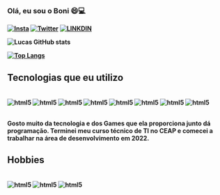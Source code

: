 
### <Strong> Olá, eu sou o Boni 😄💻

[![Insta](https://img.shields.io/badge/Instagram-E4405F?style=for-the-badge&logo=instagram&logoColor=white)](https://www.instagram.com/lucasboni27/)
[![Twitter](https://img.shields.io/badge/Twitter-1DA1F2?style=for-the-badge&logo=twitter&logoColor=white)](https://twitter.com/lbsSantosBoni)
[![LINKDIN](https://img.shields.io/badge/LinkedIn-0077B5?style=for-the-badge&logo=linkedin&logoColor=white)](https://linkedin.com/in/lucasboni)

![Lucas GitHub stats](https://github-readme-stats.vercel.app/api?username=LucasBoni29&show_icons=true&theme=dark)

[![Top Langs](https://github-readme-stats.vercel.app/api/top-langs/?username=LucasBoni29&layout=compact&theme=dark)](https://github.com/anuraghazra/github-readme-stats)

## <Strong> Tecnologias que eu utilizo

<div style="display: inline_block"><br/>
    <img align ="center"alt="html5" src="https://img.shields.io/badge/HTML5-E34F26?style=for-the-badge&logo=html5&logoColor=white">
    <img align ="center"alt="html5" src="https://img.shields.io/badge/Java-ED8B00?style=for-the-badge&logo=java&logoColor=white">
    <img align ="center"alt="html5" src="https://img.shields.io/badge/Spring-6DB33F?style=for-the-badge&logo=spring&logoColor=white">
    <img align ="center"alt="html5" src="https://img.shields.io/badge/MySQL-00000F?style=for-the-badge&logo=mysql&logoColor=white">
    <img align ="center"alt="html5" src="https://img.shields.io/badge/Node.js-43853D?style=for-the-badge&logo=node.js&logoColor=white">
    <img align ="center"alt="html5" src="https://img.shields.io/badge/Python-3776AB?style=for-the-badge&logo=python&logoColor=white">
    <img align ="center"alt="html5" src="https://img.shields.io/badge/CSS3-1572B6?style=for-the-badge&logo=css3&logoColor=white">
    <img align ="center"alt="html5" src="https://img.shields.io/badge/JavaScript-F7DF1E?style=for-the-badge&logo=javascript&logoColor=black">
</div><br/>

Gosto muito da tecnologia e dos Games que ela proporciona junto dá programação. Terminei meu curso técnico de TI no CEAP e comecei a trabalhar na área de desenvolvimento em 2022.

## <Strong> Hobbies

<div style="display: inline_block"><br/>
    <img align ="center"alt="html5" src="https://img.shields.io/badge/Xbox-107C10?style=for-the-badge&logo=xbox&logoColor=white">
    <img align ="center"alt="html5" src="https://img.shields.io/badge/Steam-000000?style=for-the-badge&logo=steam&logoColor=white">
    <img align ="center"alt="html5" src="https://img.shields.io/badge/Netflix-E50914?style=for-the-badge&logo=netflix&logoColor=white">
</div>


